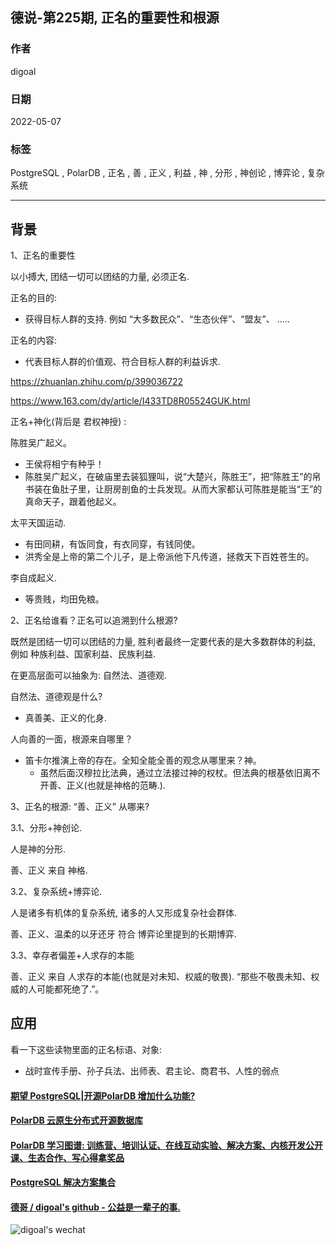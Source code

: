 ## 德说-第225期, 正名的重要性和根源                      
                                  
### 作者                                  
digoal                                  
                                  
### 日期                                  
2022-05-07                                 
                                  
### 标签                                  
PostgreSQL , PolarDB , 正名 , 善 , 正义 , 利益 , 神 , 分形 , 神创论 , 博弈论 , 复杂系统                 
                                  
----                                  
                                  
## 背景   
1、正名的重要性      
  
以小搏大, 团结一切可以团结的力量, 必须正名.    
  
正名的目的:    
- 获得目标人群的支持. 例如 “大多数民众”、“生态伙伴”、“盟友”、  .....    
  
正名的内容:    
- 代表目标人群的价值观、符合目标人群的利益诉求.    
  
https://zhuanlan.zhihu.com/p/399036722  
  
https://www.163.com/dy/article/I433TD8R05524GUK.html  
  
  
正名+神化(背后是 君权神授)  :     
  
陈胜吴广起义。  
- 王侯将相宁有种乎！    
- 陈胜吴广起义，在破庙里去装狐狸叫，说“大楚兴，陈胜王”，把“陈胜王”的帛书装在鱼肚子里，让厨房剖鱼的士兵发现。从而大家都认可陈胜是能当“王”的真命天子，跟着他起义。  
  
太平天国运动.   
- 有田同耕，有饭同食，有衣同穿，有钱同使。    
- 洪秀全是上帝的第二个儿子，是上帝派他下凡传道，拯救天下百姓苍生的。  
  
李自成起义.  
- 等贵贱，均田免粮。  
  
  
2、正名给谁看？正名可以追溯到什么根源?   
  
既然是团结一切可以团结的力量, 胜利者最终一定要代表的是大多数群体的利益, 例如 种族利益、国家利益、民族利益.   
  
在更高层面可以抽象为: 自然法、道德观.     
  
自然法、道德观是什么?  
- 真善美、正义的化身.    
  
人向善的一面，根源来自哪里？  
- 笛卡尔推演上帝的存在。全知全能全善的观念从哪里来？神。  
    - 虽然后面汉穆拉比法典，通过立法接过神的权杖。但法典的根基依旧离不开善、正义(也就是神格的范畴.).    
  
3、正名的根源: “善、正义” 从哪来?    
  
3\.1、分形+神创论.    
  
人是神的分形.    
  
善、正义 来自 神格.    
  
3\.2、复杂系统+博弈论.    
  
人是诸多有机体的复杂系统, 诸多的人又形成复杂社会群体.    
  
善、正义、温柔的以牙还牙 符合 博弈论里提到的长期博弈.    
  
3\.3、幸存者偏差+人求存的本能  
  
善、正义 来自 人求存的本能(也就是对未知、权威的敬畏).  “那些不敬畏未知、权威的人可能都死绝了.”。   
  
  
## 应用
看一下这些读物里面的正名标语、对象:   
- 战时宣传手册、孙子兵法、出师表、君主论、商君书、人性的弱点     
  
#### [期望 PostgreSQL|开源PolarDB 增加什么功能?](https://github.com/digoal/blog/issues/76 "269ac3d1c492e938c0191101c7238216")
  
  
#### [PolarDB 云原生分布式开源数据库](https://github.com/ApsaraDB "57258f76c37864c6e6d23383d05714ea")
  
  
#### [PolarDB 学习图谱: 训练营、培训认证、在线互动实验、解决方案、内核开发公开课、生态合作、写心得拿奖品](https://www.aliyun.com/database/openpolardb/activity "8642f60e04ed0c814bf9cb9677976bd4")
  
  
#### [PostgreSQL 解决方案集合](../201706/20170601_02.md "40cff096e9ed7122c512b35d8561d9c8")
  
  
#### [德哥 / digoal's github - 公益是一辈子的事.](https://github.com/digoal/blog/blob/master/README.md "22709685feb7cab07d30f30387f0a9ae")
  
  
![digoal's wechat](../pic/digoal_weixin.jpg "f7ad92eeba24523fd47a6e1a0e691b59")
  

